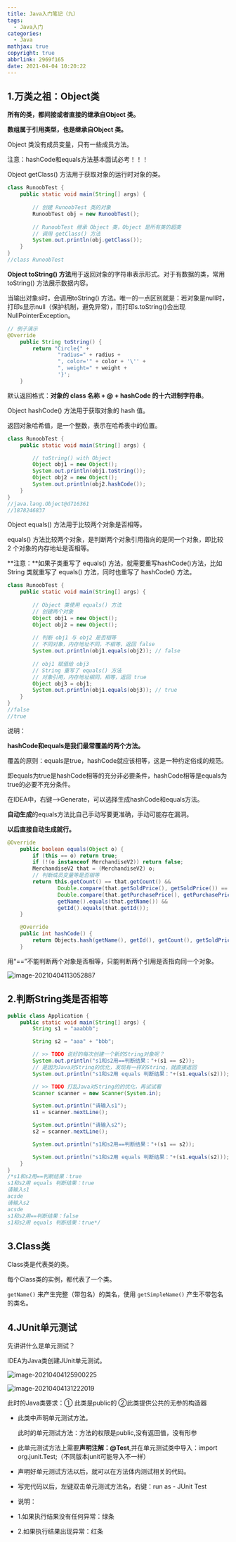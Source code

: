 ```yaml
---
title: Java入门笔记（九）
tags:
  - Java入门
categories:
  - Java
mathjax: true
copyright: true
abbrlink: 2969f165
date: 2021-04-04 10:20:22
---
```




## 1.万类之祖：Object类

**所有的类，都间接或者直接的继承自Object 类。**

**数组属于引用类型，也是继承自Object 类。**

Object 类没有成员变量，只有一些成员方法。

注意：hashCode和equals方法基本面试必考！！！

<!--more-->

Object getClass() 方法用于获取对象的运行时对象的类。

```java
class RunoobTest {
    public static void main(String[] args) {
 
        // 创建 RunoobTest 类的对象
        RunoobTest obj = new RunoobTest();
        
        // RunoobTest 继承 Object 类，Object 是所有类的超类
        // 调用 getClass() 方法
        System.out.println(obj.getClass());
    }
}
//class RunoobTest
```

**Object toString() 方法**用于返回对象的字符串表示形式。对于有数据的类，常用 toString() 方法展示数据内容。

当输出对象s时，会调用toString() 方法。唯一的一点区别就是：若对象是null时，打印s显示null（保护机制，避免异常），而打印s.toString()会出现NullPointerException。

```Java
// 例子演示
@Override
    public String toString() {
        return "Circle{" +
                "radius=" + radius +
                ", color='" + color + '\'' +
                ", weight=" + weight +
                '}';
    }
```

默认返回格式：**对象的 class 名称 + @ + hashCode 的十六进制字符串**。

Object hashCode() 方法用于获取对象的 hash 值。

返回对象哈希值，是一个整数，表示在哈希表中的位置。

```java
class RunoobTest {
    public static void main(String[] args) {

        // toString() with Object
        Object obj1 = new Object();
        System.out.println(obj1.toString());
        Object obj2 = new Object();
        System.out.println(obj2.hashCode());
    }
}
//java.lang.Object@d716361
//1878246837
```

Object equals() 方法用于比较两个对象是否相等。

equals() 方法比较两个对象，是判断两个对象引用指向的是同一个对象，即比较 2 个对象的内存地址是否相等。

**注意：**如果子类重写了 equals() 方法，就需要重写hashCode()方法，比如 String 类就重写了 equals() 方法，同时也重写了 hashCode() 方法。

```java
class RunoobTest {
    public static void main(String[] args) {
 
        // Object 类使用 equals() 方法
        // 创建两个对象
        Object obj1 = new Object();
        Object obj2 = new Object();
 
        // 判断 obj1 与 obj2 是否相等
        // 不同对象，内存地址不同，不相等，返回 false
        System.out.println(obj1.equals(obj2)); // false
 
        // obj1 赋值给 obj3
        // String 重写了 equals() 方法
        // 对象引用，内存地址相同，相等，返回 true
        Object obj3 = obj1;
        System.out.println(obj1.equals(obj3)); // true
    }
}
//false
//true
```

说明：

**hashCode和equals是我们最常覆盖的两个方法。**

覆盖的原则：equals是true，hashCode就应该相等，这是一种约定俗成的规范。

即equals为true是hashCode相等的充分非必要条件，hashCode相等是equals为true的必要不充分条件。

在IDEA中，右键-->Generate，可以选择生成hashCode和equals方法。

**自动生成**的equals方法比自己手动写要更准确，手动可能存在漏洞。

**以后直接自动生成就行。**

```java
@Override
    public boolean equals(Object o) {
        if (this == o) return true;
        if (!(o instanceof MerchandiseV2)) return false;
        MerchandiseV2 that = (MerchandiseV2) o;
        // 判断成员变量等是否相等
        return this.getCount() == that.getCount() &&
                Double.compare(that.getSoldPrice(), getSoldPrice()) == 0 &&
                Double.compare(that.getPurchasePrice(), getPurchasePrice()) == 0 &&
                getName().equals(that.getName()) &&
                getId().equals(that.getId());
    }

    @Override
    public int hashCode() {
        return Objects.hash(getName(), getId(), getCount(), getSoldPrice(), getPurchasePrice());
    }
```

用“==”不能判断两个对象是否相等，只能判断两个引用是否指向同一个对象。

![image-20210404113052887](https://gitee.com/grant1499/blog-pic/raw/master/img/202110232106328.png)



## 2.判断String类是否相等

```java
public class Application {
    public static void main(String[] args) {
        String s1 = "aaabbb";

        String s2 = "aaa" + "bbb";

        // >> TODO 说好的每次创建一个新的String对象呢？
        System.out.println("s1和s2用==判断结果："+(s1 == s2));
		// 是因为Java对String的优化，发现有一样的String，就直接返回
        System.out.println("s1和s2用 equals 判断结果："+(s1.equals(s2)));

        // >> TODO 打乱Java对String的的优化，再试试看
        Scanner scanner = new Scanner(System.in);

        System.out.println("请输入s1");
        s1 = scanner.nextLine();

        System.out.println("请输入s2");
        s2 = scanner.nextLine();

        System.out.println("s1和s2用==判断结果："+(s1 == s2));

        System.out.println("s1和s2用 equals 判断结果："+(s1.equals(s2)));
    }
}
/*s1和s2用==判断结果：true
s1和s2用 equals 判断结果：true
请输入s1
acsde
请输入s2
acsde
s1和s2用==判断结果：false
s1和s2用 equals 判断结果：true*/
```

## 3.Class类

Class类是代表类的类。

每个Class类的实例，都代表了一个类。

`getName()` 来产生完整（带包名）的类名，使用 `getSimpleName()` 产生不带包名的类名。

## 4.JUnit单元测试

先讲讲什么是单元测试？

IDEA为Java类创建JUnit单元测试。

![image-20210404125900225](https://gitee.com/grant1499/blog-pic/raw/master/img/202110232106946.png)

![image-20210404131222019](https://gitee.com/grant1499/blog-pic/raw/master/img/202110232106489.png)

此时的Java类要求：① 此类是public的  ②此类提供公共的无参的构造器
 * 此类中声明单元测试方法。

   此时的单元测试方法：方法的权限是public,没有返回值，没有形参

 * 此单元测试方法上需要**声明注解：@Test**,并在单元测试类中导入：import org.junit.Test;（不同版本junit可能导入不一样）

 * 声明好单元测试方法以后，就可以在方法体内测试相关的代码。
 * 写完代码以后，左键双击单元测试方法名，右键：run as - JUnit Test

 * 说明：
 * 1.如果执行结果没有任何异常：绿条
 * 2.如果执行结果出现异常：红条